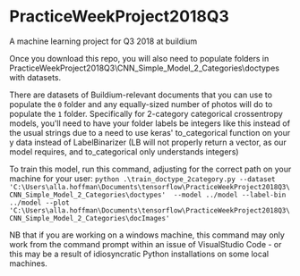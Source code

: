 # PracticeWeekProject2018Q3
A machine learning project for Q3 2018 at buildium

Once you download this repo, you will also need to populate folders in PracticeWeekProject2018Q3\CNN_Simple_Model_2_Categories\doctypes with datasets. 

There are datasets of Buildium-relevant documents that you can use to populate the `0` folder and any equally-sized number of photos will do to populate the `1` folder.
Specifically for 2-category categorical crossentropy models, you'll need to have your folder labels be integers like this instead of the usual strings due to a need to use 
keras' to_categorical function on your y data instead of LabelBinarizer (LB will not properly return a vector, as our model requires, and to_categorical only understands integers)

To train this model, run this command, adjusting for the correct path on your machine for your user:
`python .\train_doctype_2category.py --dataset 'C:\Users\alla.hoffman\Documents\tensorflow\PracticeWeekProject2018Q3\CNN_Simple_Model_2_Categories\doctypes'  --model ../model --label-bin ../model --plot 'C:\Users\alla.hoffman\Documents\tensorflow\PracticeWeekProject2018Q3\CNN_Simple_Model_2_Categories\docImages'`

NB that if you are working on a windows machine, this command may only work from the command prompt within an issue of VisualStudio Code - or this may be a result of idiosyncratic Python installations on some local machines.